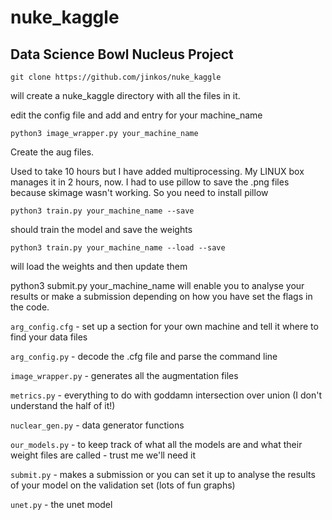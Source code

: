 # nuke_kaggle
## Data Science Bowl Nucleus Project

`git clone https://github.com/jinkos/nuke_kaggle`

will create a nuke_kaggle directory with all the files in it.

edit the config file and add and entry for your machine_name

`python3 image_wrapper.py your_machine_name`

Create the aug files. 

Used to take 10 hours but I have added multiprocessing. My LINUX box manages it in 2 hours, now. I had to use pillow to save the .png files because skimage wasn't working. So you need to install pillow

`python3 train.py your_machine_name --save`

should train the model and save the weights

`python3 train.py your_machine_name --load --save`

will load the weights and then update them

python3 submit.py your_machine_name will enable you to analyse your results or make a submission depending on how you have set the flags in the code.



`arg_config.cfg` - set up a section for your own machine and tell it where to find your data files

`arg_config.py` - decode the .cfg file and parse the command line

`image_wrapper.py` - generates all the augmentation files

`metrics.py` - everything to do with goddamn intersection over union (I don't understand the half of it!)

`nuclear_gen.py` - data generator functions

`our_models.py` - to keep track of what all the models are and what their weight files are called - trust me we'll need it

`submit.py` - makes a submission or you can set it up to analyse the results of your model on the validation set (lots of fun graphs)

`unet.py` - the unet model

